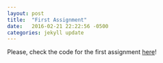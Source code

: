 ```yaml
---
layout: post
title:  "First Assignment"
date:   2016-02-21 22:22:56 -0500
categories: jekyll update
---
```


Please, check the code for the first assignment <a href="https://github.com/aravila/ift6266h16/blob/master/assignment1/assign1.ipynb" target="_blank">here</a>!
